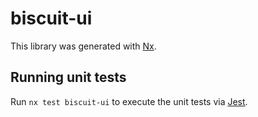 # biscuit-ui

This library was generated with [Nx](https://nx.dev).

## Running unit tests

Run `nx test biscuit-ui` to execute the unit tests via [Jest](https://jestjs.io).
